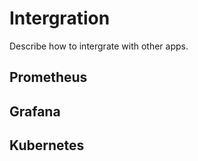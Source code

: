 # Intergration

Describe how to intergrate with other apps.

## Prometheus

## Grafana


## Kubernetes
